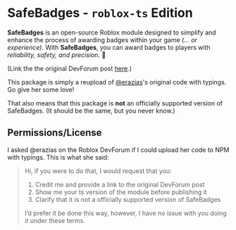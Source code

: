 # SafeBadges - `roblox-ts` Edition

**SafeBadges** is an open-source Roblox module designed to simplify and enhance the process of awarding badges within your game *(… or experience)*. With **SafeBadges**, you can award badges to players with *reliability, safety, and precision*. :herb:

(Link the the original DevForum post [here](https://devforum.roblox.com/t/safebadges-an-open-source-reliable-safe-and-precise-way-to-award-badges/3119785).)

This package is simply a reupload of [@erazias](https://devforum.roblox.com/u/erazias)'s original code with typings. Go give her some love!

That also means that this package is **not** an officially supported version of SafeBadges. (It should be the same, but you never know.)

## Permissions/License

I asked @erazias on the Roblox DevForum if I could upload her code to NPM with typings. This is what she said:

> Hi, if you were to do that, I would request that you:
>
> 1. Credit me and provide a link to the original DevForum post
> 2. Show me your ts version of the module before publishing it
> 3. Clarify that it is not a officially supported version of SafeBadges
>
> I’d prefer it be done this way, however, I have no issue with you doing it under these terms.
